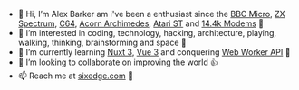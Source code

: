 - 👋 Hi, I’m Alex Barker am i've been a enthusiast since the 
[BBC Micro](https://en.wikipedia.org/wiki/BBC_Micro), 
[ZX Spectrum](https://en.wikipedia.org/wiki/ZX_Spectrum), 
[C64](https://en.wikipedia.org/wiki/Commodore_64), 
[Acorn Archimedes](https://en.wikipedia.org/wiki/Acorn_Archimedes), 
[Atari ST](https://en.wikipedia.org/wiki/Atari_ST) and [14.4k Modems](https://en.wikipedia.org/wiki/SupraFAXModem_14400) 🔌
- 👀 I’m interested in coding, technology, hacking, architecture, playing, walking, thinking, brainstorming and space 🚀
- 🌱 I’m currently learning 
[Nuxt 3](https://masteringnuxt.com/), 
[Vue 3](https://www.vuemastery.com/) and conquering [Web Worker API](https://developer.mozilla.org/en-US/docs/Web/API/Web_Workers_API) 🧪
- 💞️ I’m looking to collaborate on improving the world 👍
- 📫 Reach me at [sixedge.com](https://sixedge.com/) 👋

<!---
abarke/abarke is a ✨ special ✨ repository because its `README.md` (this file) appears on your GitHub profile.
You can click the Preview link to take a look at your changes.
--->
